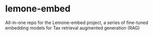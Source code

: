 # lemone-embed
All-in-one repo for the Lemone-embed project, a series of fine-tuned embedding models for Tax retrieval augmented generation (RAG)
